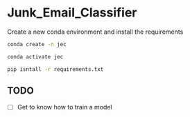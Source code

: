 # Junk_Email_Classifier

Create a new conda environment and install the requirements

```bash
conda create -n jec
```

```bash
conda activate jec
```

```bash
pip isntall -r requirements.txt
```

## TODO

- [ ] Get to know how to train a model